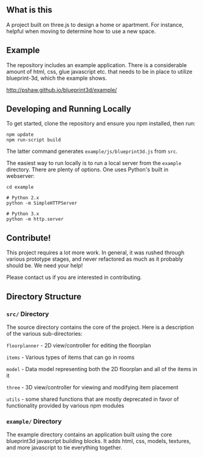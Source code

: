 ## What is this

A project built on three.js to design a home or apartment. For instance, helpful when moving to determine how to use a new space.

## Example

The repository includes an example application. There is a considerable amount of html, css, glue javascript etc. that needs to be in place to utilize blueprint-3d, which the example shows.

http://pshaw.github.io/blueprint3d/example/

## Developing and Running Locally

To get started, clone the repository and ensure you npm installed, then run:

    npm update
    npm run-script build

The latter command generates `example/js/blueprint3d.js` from `src`.

The easiest way to run locally is to run a local server from the `example` directory. There are plenty of options. One uses Python's built in webserver:

    cd example

    # Python 2.x
    python -m SimpleHTTPServer

    # Python 3.x
    python -m http.server

## Contribute!

This project requires a lot more work. In general, it was rushed through various prototype stages, and never refactored as much as it probably should be. We need your help!

Please contact us if you are interested in contributing.

## Directory Structure

### `src/` Directory

The source directory contains the core of the project. Here is a description of the various sub-directories:

`floorplanner` - 2D view/controller for editing the floorplan

`items` - Various types of items that can go in rooms

`model` - Data model representing both the 2D floorplan and all of the items in it

`three` - 3D view/controller for viewing and modifying item placement

`utils` - some shared functions that are mostly deprecated in favor of functionality provided by various npm modules

### `example/` Directory

The example directory contains an application built using the core blueprint3d javascript building blocks. It adds html, css, models, textures, and more javascript to tie everything together.

